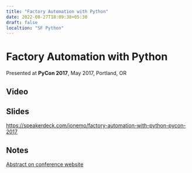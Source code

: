 ```yaml
---
title: "Factory Automation with Python"
date: 2022-08-27T18:09:38+05:30
draft: false
localtion: "SF Python"
---
```


Factory Automation with Python
==============================


Presented at **PyCon 2017**, May 2017, Portland, OR


Video
-----



Slides
------





<https://speakerdeck.com/jonemo/factory-automation-with-python-pycon-2017>


Notes
-----


[Abstract on conference website](https://us.pycon.org/2017/schedule/presentation/747/)



